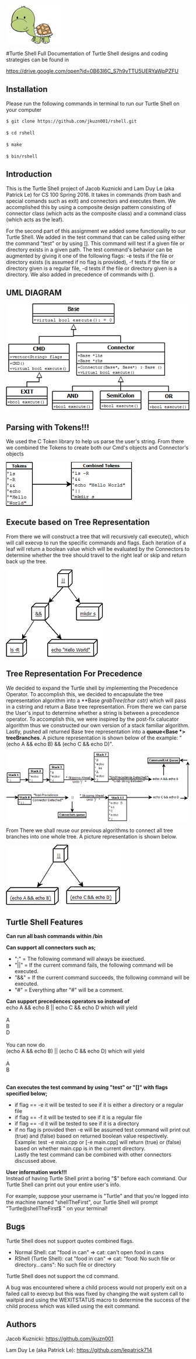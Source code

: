 ![Alt text](/pictures/Turtle.jpeg?raw=true "Optional Title")

#Turtle Shell
Full Documentation of Turtle Shell designs and coding strategies can be found in

https://drive.google.com/open?id=0B63l6C_S7h9vTTU5UERYaWpPZFU

Installation
------------
Please run the following commands in terminal to run our Turtle Shell on your computer
```Installation
$ git clone https://github.com/jkuzn001/rshell.git

$ cd rshell

$ make

$ bin/rshell
```

Introduction
------------
This is the Turtle Shell project of Jacob Kuznicki and Lam Duy Le (aka Patrick Le) for CS 100 Spring 2016. It takes in commands (from bash and special comands such as exit) and connectors and executes them.  We accomplished this by using a composite design pattern consisting of connector class (which acts as the composite class) and a command class (which acts as the leaf).

For the second part of this assignment we added some functionality to our Turtle Shell.  We added in the test command that can be called using either the command "test" or by using [].  This command will test if a given file or directory exists in a given path.  The test command's behavior can be augmented by giving it one of the following flags: -e tests if the file or directory exists (is assumed if no flag is provided), -f tests if the file or directory given is a regular file, -d tests if the file or directory given is a directory.  We also added in precedence of commands with ().

UML DIAGRAM
------------

![Alt text](/pictures/UML_Diagram.png?raw=true "Optional Title")

Parsing with Tokens!!!
------------
We used the C Token library to help us parse the user's string. From there we combined the Tokens to create both our Cmd's objects and Connector's objects

![Alt text](/pictures/Tokens.png?raw=true "Optional Title")

Execute based on Tree Representation
------------
From there we will construct a tree that will recursively call execute(), which will call execvp to run the specific commands and flags. Each iteration of a leaf will return a boolean value which will be evaluated by the Connectors to determine whether the tree should travel to the right leaf or skip and return back up the tree.

![Alt text](/pictures/tree.png?raw=true "Optional Title")

Tree Representation For Precedence
------------
We decided to expand the Turtle shell by implementing the Precedence Operator. To accomplish this, we decided to encapsulate the tree representation algorithm into a **Base *grabTree(char *cstr)** which will pass in a cstring and return a Base tree representation. From there we can parse the User's input to determine whether a string is between a precedence operator. To accomplish this, we were inspired by the post-fix calucator algorithm thus we constructed our own version of a stack familiar algorithm. Lastly, pushed all returned Base tree representation into a __queue<Base *> treeBranches__. A picture representation is shown below of the example:  "(echo A && echo B) && (echo C && echo D)".  

![Alt text](/pictures/PrecedenceParsing.png?raw=true "Optional Title")

From There we shall reuse our previous algorithms to connect all tree branches into one whole tree. A picture representation is shown below. 

![Alt text](/pictures/PrecedenceTree.png?raw=true "Optional Title")

Turtle Shell Features
------------
**Can run all bash commands within /bin**

**Can support all connectors such as;**
* ";" = The following command will always be exectued.
* "||" = If the current command fails, the following command will be executed.
* "&&" = If the current command succeeds, the following command will be executed.
* "#" = Everything after "#" will be a comment.

**Can support precedences operators so instead of <br />**
echo A && echo B || echo C && echo D which will yield <br /><br />
A <br />
B <br />
D <br /><br />
You can now do <br />
(echo A && echo B) || (echo C && echo D) which will yield <br /><br />
A <br />
B <br /><br />

**Can executes the test command by using "test" or "[]" with flags specified below;**
* if flag == -e it will be tested to see if it is either a directory or a regular file
* if flag == -f it will be tested to see if it is a regular file
* if flag == -d it will be tested to see if it is a directory
* if no flag is provided then -e will be assumed
test command will print out (true) and (false) based on returned boolean value respectively. <br />
Example: test -e main.cpp or [-e main.cpp] will return (true) or (false) based on whether main.cpp is in the current directory. <br />
Lastly the test command can be combined with other connectors discussed above. 

**User information work!!!**<br />
Instead of having Turtle Shell print a boring "$" before each command.
Our Turtle Shell can print out your entire user's info.<br />

For example, suppose your username is "Turtle" and that you're logged into the machine named "shellTheFirst",
our Turtle Shell will prompt "Turtle@shellTheFirst$ " on your terminal!

Bugs
------------
Turtle Shell does not support quotes combined flags.
* Normal Shell: cat "food in can" => cat: can't open food in cans
* RShell (Turtle Shell): cat "food in can" => cat: "food: No such file or directory...cans": No such file or directory

Turtle Shell does not support the cd command.

A bug was encountered where a child process would not properly exit on a failed call to execvp but this was fixed by changing the wait system call to waitpid and using the WEXITSTATUS macro to determine the success of the child process which was killed using the exit command.

Authors
------------
Jacob Kuznicki: https://github.com/jkuzn001

Lam Duy Le (aka Patrick Le): https://github.com/lepatrick714
